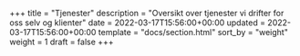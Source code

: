 +++
title = "Tjenester"
description = "Oversikt over tjenester vi drifter for oss selv og klienter"
date = 2022-03-17T15:56:00+00:00
updated = 2022-03-17T15:56:00+00:00
template = "docs/section.html"
sort_by = "weight"
weight = 1
draft = false
+++
